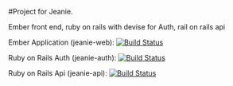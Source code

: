 #Project for Jeanie. 

Ember front end, ruby on rails with devise for Auth, rail on rails api

Ember Application (jeanie-web): [![Build Status](https://travis-ci.org/miclip/jeanie-web.svg?branch=master)](https://travis-ci.org/miclip/jeanie-web)

Ruby on Rails Auth (jeanie-auth): [![Build Status](https://travis-ci.org/miclip/jeanie-auth.svg?branch=master)](https://travis-ci.org/miclip/jeanie-auth)

Ruby on Rails Api (jeanie-api): [![Build Status](https://travis-ci.org/miclip/jeanie-api.svg?branch=master)](https://travis-ci.org/miclip/jeanie-api)
